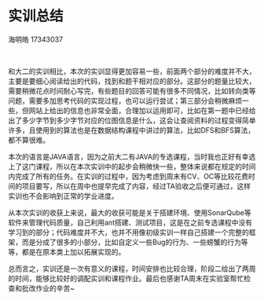 # 实训总结

海明皓 17343037

​	

​	和大二的实训相比，本次的实训显得更加容易一些，前面两个部分的难度并不大，主要是要细心阅读给出的代码，找到和题干相对应的部分。这部分的题量比较大，需要稍微花点时间耐心写完，有些题目的回答可能有很多不同情况，比如转向类等问题，需要多加思考代码的实现过程，也可以运行尝试；第三部分会稍微麻烦一些，但网站上给出的信息也非常全面，合理加以运用即可，比如在第一题中已经给出了多少字节到多少字节对应的位图信息是什么，这会让查阅资料的过程变得简单许多，且使用到的算法也是在数据结构课程中讲过的算法，比如DFS和BFS算法，都不算很难。

​	本次的语言是JAVA语言，因为之前大二有JAVA的专选课程，当时我也正好有幸选上了这门课程，所以在本次实训中的起步会稍微快一些，整体来说都在规定的时间内完成了所有的任务。在实训的过程中，因为考虑到周末有CV、OC等比较花费时间的项目要写，所以在周中也提早完成了内容，经过TA验收之后便可通过，这样实训也不会影响到正常的学业进度。

​	从本次实训的收获上来说，最大的收获可能是关于搭建环境、使用SonarQube等软件来管理代码质量，自己利用ant搭建、测试项目，这是在之前专选课程中没有学习到的部分；代码难度并不大，也并不用像初级实训一样自己搭建一个完整的框架，而是分成了很多的小部分，比如自定义一些Bug的行为、一些螃蟹的行为等等，都是在原本类上加以拓展实现的。

​	总而言之，实训还是一次有意义的课程，时间安排也比较合理，阶段二给出了两周的时间，能够比较好的调配实训和课程作业。最后也感谢TA周末在实验室帮忙检查和批改作业的辛苦~